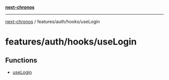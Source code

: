 [**next-chronos**](../../../../README.md)

***

[next-chronos](../../../../README.md) / features/auth/hooks/useLogin

# features/auth/hooks/useLogin

## Functions

- [useLogin](functions/useLogin.md)
